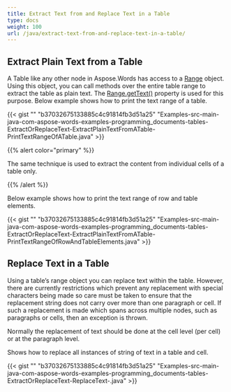 ```yaml
---
title: Extract Text from and Replace Text in a Table
type: docs
weight: 100
url: /java/extract-text-from-and-replace-text-in-a-table/
---
```


## Extract Plain Text from a Table

A Table like any other node in Aspose.Words has access to a [Range](http://www.aspose.com/api/java/words/com.aspose.words/classes/Range) object. Using this object, you can call methods over the entire table range to extract the table as plain text. The [Range.getText()](http://www.aspose.com/api/java/words/com.aspose.words/classes/range/methods/getText\(\)/) property is used for this purpose. Below example shows how to print the text range of a table.

{{< gist "" "b37032675133885c4c91814fb3d51a25" "Examples-src-main-java-com-aspose-words-examples-programming_documents-tables-ExtractOrReplaceText-ExtractPlainTextFromATable-PrintTextRangeOfATable.java" >}}

{{% alert color="primary" %}} 

The same technique is used to extract the content from individual cells of a table only.

{{% /alert %}} 

Below example shows how to print the text range of row and table elements.

{{< gist "" "b37032675133885c4c91814fb3d51a25" "Examples-src-main-java-com-aspose-words-examples-programming_documents-tables-ExtractOrReplaceText-ExtractPlainTextFromATable-PrintTextRangeOfRowAndTableElements.java" >}}

## Replace Text in a Table

Using a table’s range object you can replace text within the table. However, there are currently restrictions which prevent any replacement with special characters being made so care must be taken to ensure that the replacement string does not carry over more than one paragraph or cell. If such a replacement is made which spans across multiple nodes, such as paragraphs or cells, then an exception is thrown.

Normally the replacement of text should be done at the cell level (per cell) or at the paragraph level.

Shows how to replace all instances of string of text in a table and cell.

{{< gist "" "b37032675133885c4c91814fb3d51a25" "Examples-src-main-java-com-aspose-words-examples-programming_documents-tables-ExtractOrReplaceText-ReplaceText-.java" >}}
